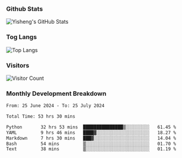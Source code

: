 ### Github Stats
![Yisheng's GitHub Stats](https://github-readme-stats-9qabuvhk1-gongyisheng.vercel.app/api?username=gongyisheng&count_private=true&show_icons=true)
### Tog Langs
![Top Langs](https://github-readme-stats-9qabuvhk1-gongyisheng.vercel.app/api/top-langs/?username=gongyisheng&layout=compact)
### Visitors
![Visitor Count](https://profile-counter.glitch.me/gongyisheng/count.svg)
### Monthly Development Breakdown
<!--START_SECTION:waka-->

```txt
From: 25 June 2024 - To: 25 July 2024

Total Time: 53 hrs 30 mins

Python       32 hrs 53 mins  ███████████████▒░░░░░░░░░   61.45 %
YAML         9 hrs 46 mins   ████▓░░░░░░░░░░░░░░░░░░░░   18.27 %
Markdown     7 hrs 30 mins   ███▓░░░░░░░░░░░░░░░░░░░░░   14.04 %
Bash         54 mins         ▒░░░░░░░░░░░░░░░░░░░░░░░░   01.70 %
Text         38 mins         ▒░░░░░░░░░░░░░░░░░░░░░░░░   01.19 %
```

<!--END_SECTION:waka-->
